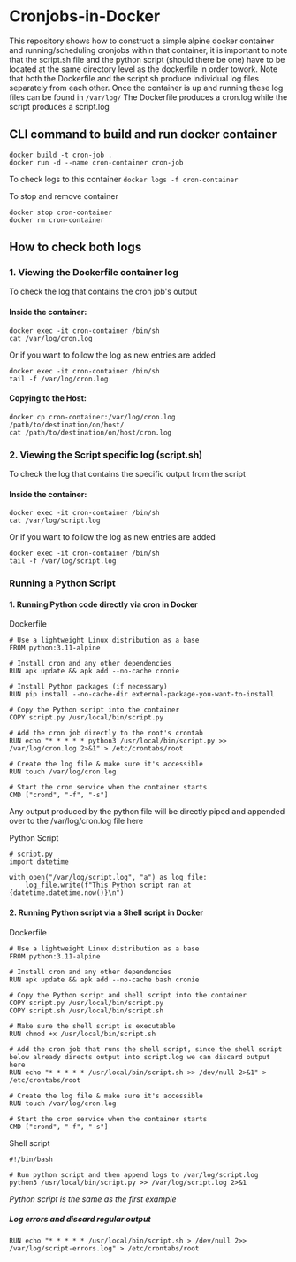 # Cronjobs-in-Docker
This repository shows how to construct a simple alpine docker container and running/scheduling cronjobs within that container, it is important to note that the script.sh file and the python script (should there be one) have to be located at the same directory level as the dockerfile in order towork.
Note that both the Dockerfile and the script.sh produce individual log files separately from each other. Once the container is up and running these log files can be found in `/var/log/` 
The Dockerfile produces a cron.log while the script produces a script.log

## CLI command to build and run docker container
```
docker build -t cron-job .
docker run -d --name cron-container cron-job
```
To check logs to this container
`docker logs -f cron-container`

To stop and remove container
```
docker stop cron-container
docker rm cron-container
```

## How to check both logs
### 1. Viewing the Dockerfile container log
To check the log that contains the cron job's output
#### Inside the container:
```
docker exec -it cron-container /bin/sh
cat /var/log/cron.log
```
Or if you want to follow the log as new entries are added
```
docker exec -it cron-container /bin/sh
tail -f /var/log/cron.log
```
#### Copying to the Host:
```
docker cp cron-container:/var/log/cron.log /path/to/destination/on/host/
cat /path/to/destination/on/host/cron.log
```

### 2. Viewing the Script specific log (script.sh)
To check the log that contains the specific output from the script
#### Inside the container:
```
docker exec -it cron-container /bin/sh
cat /var/log/script.log
```
Or if you want to follow the log as new entries are added
```
docker exec -it cron-container /bin/sh
tail -f /var/log/script.log
```
### Running a Python Script
#### 1. Running Python code directly via cron in Docker
Dockerfile
```
# Use a lightweight Linux distribution as a base
FROM python:3.11-alpine

# Install cron and any other dependencies
RUN apk update && apk add --no-cache cronie

# Install Python packages (if necessary)
RUN pip install --no-cache-dir external-package-you-want-to-install

# Copy the Python script into the container
COPY script.py /usr/local/bin/script.py

# Add the cron job directly to the root's crontab
RUN echo "* * * * * python3 /usr/local/bin/script.py >> /var/log/cron.log 2>&1" > /etc/crontabs/root

# Create the log file & make sure it's accessible
RUN touch /var/log/cron.log

# Start the cron service when the container starts
CMD ["crond", "-f", "-s"]
```
Any output produced by the python file will be directly piped and appended over to the /var/log/cron.log file here

Python Script
```
# script.py
import datetime

with open("/var/log/script.log", "a") as log_file:
    log_file.write(f"This Python script ran at {datetime.datetime.now()}\n")
```

#### 2. Running Python script via a Shell script in Docker
Dockerfile
```
# Use a lightweight Linux distribution as a base
FROM python:3.11-alpine

# Install cron and any other dependencies
RUN apk update && apk add --no-cache bash cronie

# Copy the Python script and shell script into the container
COPY script.py /usr/local/bin/script.py
COPY script.sh /usr/local/bin/script.sh

# Make sure the shell script is executable
RUN chmod +x /usr/local/bin/script.sh

# Add the cron job that runs the shell script, since the shell script below already directs output into script.log we can discard output here
RUN echo "* * * * * /usr/local/bin/script.sh >> /dev/null 2>&1" > /etc/crontabs/root

# Create the log file & make sure it's accessible
RUN touch /var/log/cron.log

# Start the cron service when the container starts
CMD ["crond", "-f", "-s"]
```

Shell script
```
#!/bin/bash

# Run python script and then append logs to /var/log/script.log 
python3 /usr/local/bin/script.py >> /var/log/script.log 2>&1
```

*Python script is the same as the first example*

##### Log errors and discard regular output
`RUN echo "* * * * * /usr/local/bin/script.sh > /dev/null 2>> /var/log/script-errors.log" > /etc/crontabs/root`
